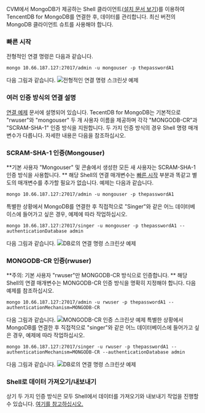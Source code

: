 
CVM에서 MongoDB가 제공하는 Shell 클라이언트([설치 문서 보기](https://docs.mongodb.com/manual/tutorial/install-mongodb-on-linux/))를 이용하여 TencentDB for MongoDB를 연결한 후, 데이터를 관리합니다. 최신 버전의 MongoDB 클라이언트 슈트를 사용해야 합니다.

### 빠른 시작
전형적인 연결 명령은 다음과 같습니다.
```
mongo 10.66.187.127:27017/admin -u mongouser -p thepasswordA1
```
다음 그림과 같습니다.
![전형적인 연결 명령 스크린샷 예제](https://mc.qcloudimg.com/static/img/ce6b26f8cd6b1cc2981bc0cd44f9d09d/shell_default.png)

### 여러 인증 방식의 연결 설명
[연결 예제](https://cloud.tencent.com/doc/product/240/3563) 문서에 설명되어 있습니다. TecentDB for MongoDB는 기본적으로 "rwuser"와 "mongouser" 두 개 사용자 이름을 제공하며 각각 "MONGODB-CR"과 "SCRAM-SHA-1" 인증 방식을 지원합니다.
두 가지 인증 방식의 경우 Shell 명령 매개변수가 다릅니다. 자세한 내용은 다음을 참조하십시오.

### SCRAM-SHA-1 인증(Mongouser)
**기본 사용자 "Mongouser" 및 콘솔에서 생성한 모든 새 사용자는 SCRAM-SHA-1 인증 방식을 사용합니다. ** 해당 Shell의 연결 매개변수는 [빠른 시작](#.E5.BF.AB.E9.80.9F.E5.BC.80.E5.A7.8B) 부분과 똑같고 별도의 매개변수를 추가할 필요가 없습니다. 예제는 다음과 같습니다.
```
mongo 10.66.187.127:27017/admin -u mongouser -p thepasswordA1
```
특별한 상황에서 MongoDB를 연결한 후 직접적으로 "Singer"와 같은 어느 데이터베이스에 들어가고 싶은 경우, 예제에 따라 작업하십시오.
```
mongo 10.66.187.127:27017/singer -u mongouser -p thepasswordA1 --authenticationDatabase admin
```
다음 그림과 같습니다.
![DB로의 연결 명령 스크린샷 예제](https://mc.qcloudimg.com/static/img/c30cc3e6e2db6c8bd3cce2e327ce63db/sha1_sonedb.png)

### MONGODB-CR 인증(rwuser)
**주의: 기본 사용자 "rwuser"만 MONGODB-CR 방식으로 인증합니다. ** 해당 Shell의 연결 매개변수는 MONGODB-CR 인증 방식을 명확히 지정해야 합니다. 다음 예제를 참조하십시오.
```
mongo 10.66.187.127:27017/admin -u rwuser -p thepasswordA1 --authenticationMechanism=MONGODB-CR
```
다음 그림과 같습니다.
![MONGODB-CR 인증 스크린샷 예제](https://mc.qcloudimg.com/static/img/ff200b49c3fa5c70812027dd89e3ebc3/cr_default.png)
특별한 상황에서 MongoDB를 연결한 후 직접적으로 "singer"와 같은 어느 데이터베이스에 들어가고 싶은 경우, 예제에 따라 작업하십시오.
```
mongo 10.66.187.127:27017/singer -u rwuser -p thepasswordA1 --authenticationMechanism=MONGODB-CR --authenticationDatabase admin
```
다음 그림과 같습니다.
![DB로의 연결 명령 스크린샷 예제](https://mc.qcloudimg.com/static/img/d31bfa612a295fd070ea5dd09c7ce6a3/cr_somedb.png)

### Shell로 데이터 가져오기/내보내기
상기 두 가지 인증 방식은 모두 Shell에서 데이터를 가져오기와 내보내기 작업을 진행할 수 있습니다. [여기를 참고하십시오.](https://cloud.tencent.com/doc/product/240/5321)
